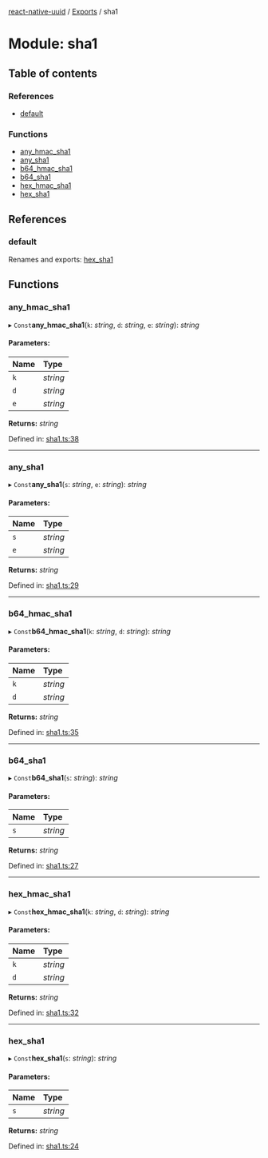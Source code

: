 [react-native-uuid](..) / [Exports](../modules.md) / sha1

# Module: sha1

## Table of contents

### References

- [default](sha1.md#default)

### Functions

- [any\_hmac\_sha1](sha1.md#any_hmac_sha1)
- [any\_sha1](sha1.md#any_sha1)
- [b64\_hmac\_sha1](sha1.md#b64_hmac_sha1)
- [b64\_sha1](sha1.md#b64_sha1)
- [hex\_hmac\_sha1](sha1.md#hex_hmac_sha1)
- [hex\_sha1](sha1.md#hex_sha1)

## References

### default

Renames and exports: [hex\_sha1](sha1.md#hex_sha1)

## Functions

### any\_hmac\_sha1

▸ `Const`**any_hmac_sha1**(`k`: *string*, `d`: *string*, `e`: *string*): *string*

#### Parameters:

Name | Type |
:------ | :------ |
`k` | *string* |
`d` | *string* |
`e` | *string* |

**Returns:** *string*

Defined in: [sha1.ts:38](https://github.com/eugenehp/react-native-uuid/blob/d476a1f/src/sha1.ts#L38)

___

### any\_sha1

▸ `Const`**any_sha1**(`s`: *string*, `e`: *string*): *string*

#### Parameters:

Name | Type |
:------ | :------ |
`s` | *string* |
`e` | *string* |

**Returns:** *string*

Defined in: [sha1.ts:29](https://github.com/eugenehp/react-native-uuid/blob/d476a1f/src/sha1.ts#L29)

___

### b64\_hmac\_sha1

▸ `Const`**b64_hmac_sha1**(`k`: *string*, `d`: *string*): *string*

#### Parameters:

Name | Type |
:------ | :------ |
`k` | *string* |
`d` | *string* |

**Returns:** *string*

Defined in: [sha1.ts:35](https://github.com/eugenehp/react-native-uuid/blob/d476a1f/src/sha1.ts#L35)

___

### b64\_sha1

▸ `Const`**b64_sha1**(`s`: *string*): *string*

#### Parameters:

Name | Type |
:------ | :------ |
`s` | *string* |

**Returns:** *string*

Defined in: [sha1.ts:27](https://github.com/eugenehp/react-native-uuid/blob/d476a1f/src/sha1.ts#L27)

___

### hex\_hmac\_sha1

▸ `Const`**hex_hmac_sha1**(`k`: *string*, `d`: *string*): *string*

#### Parameters:

Name | Type |
:------ | :------ |
`k` | *string* |
`d` | *string* |

**Returns:** *string*

Defined in: [sha1.ts:32](https://github.com/eugenehp/react-native-uuid/blob/d476a1f/src/sha1.ts#L32)

___

### hex\_sha1

▸ `Const`**hex_sha1**(`s`: *string*): *string*

#### Parameters:

Name | Type |
:------ | :------ |
`s` | *string* |

**Returns:** *string*

Defined in: [sha1.ts:24](https://github.com/eugenehp/react-native-uuid/blob/d476a1f/src/sha1.ts#L24)
